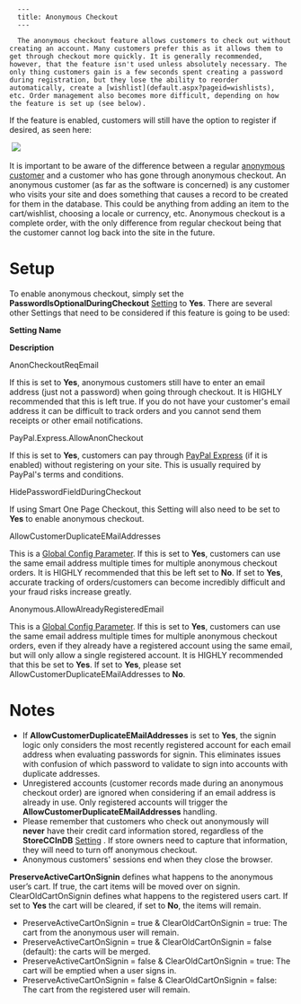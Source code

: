 
      ---
      title: Anonymous Checkout
      ---

      The anonymous checkout feature allows customers to check out without creating an account. Many customers prefer this as it allows them to get through checkout more quickly. It is generally recommended, however, that the feature isn't used unless absolutely necessary. The only thing customers gain is a few seconds spent creating a password during registration, but they lose the ability to reorder automatically, create a [wishlist](default.aspx?pageid=wishlists), etc. Order management also becomes more difficult, depending on how the feature is set up (see below).   
  
If the feature is enabled, customers will still have the option to register if desired, as seen here:

 ![](images/1415375151767.png)

  

It is important to be aware of the difference between a regular [anonymous customer](default.aspx?pageid=anonymous_customers) and a customer who has gone through anonymous checkout. An anonymous customer (as far as the software is concerned) is any customer who visits your site and does something that causes a record to be created for them in the database. This could be anything from adding an item to the cart/wishlist, choosing a locale or currency, etc. Anonymous checkout is a complete order, with the only difference from regular checkout being that the customer cannot log back into the site in the future.

Setup
=====

To enable anonymous checkout, simply set the **PasswordIsOptionalDuringCheckout** [Setting](default.aspx?pageid=settings) to **Yes**. There are several other Settings that need to be considered if this feature is going to be used:

**Setting Name**

**Description**

AnonCheckoutReqEmail

If this is set to **Yes**, anonymous customers still have to enter an email address (just not a password) when going through checkout. It is HIGHLY recommended that this is left true. If you do not have your customer's email address it can be difficult to track orders and you cannot send them receipts or other email notifications.

PayPal.Express.AllowAnonCheckout

If this is set to **Yes**, customers can pay through [PayPal Express](default.aspx?pageid=paypal_express_checkout) (if it is enabled) without registering on your site. This is usually required by PayPal's terms and conditions.

HidePasswordFieldDuringCheckout

If using Smart One Page Checkout, this Setting will also need to be set to **Yes** to enable anonymous checkout.

AllowCustomerDuplicateEMailAddresses

This is a [Global Config Parameter](default.aspx?pageid=global_config_parameters). If this is set to **Yes**, customers can use the same email address multiple times for multiple anonymous checkout orders. It is HIGHLY recommended that this be left set to **No**. If set to **Yes**, accurate tracking of orders/customers can become incredibly difficult and your fraud risks increase greatly.

Anonymous.AllowAlreadyRegisteredEmail

This is a [Global Config Parameter](default.aspx?pageid=global_config_parameters). If this is set to **Yes**, customers can use the same email address multiple times for multiple anonymous checkout orders, even if they already have a registered account using the same email, but will only allow a single registered account. It is HIGHLY recommended that this be set to **Yes**. If set to **Yes**, please set AllowCustomerDuplicateEMailAddresses to **No**.

Notes
=====

*   If **AllowCustomerDuplicateEMailAddresses** is set to **Yes**, the signin logic only considers the most recently registered account for each email address when evaluating passwords for signin. This eliminates issues with confusion of which password to validate to sign into accounts with duplicate addresses.
*   Unregistered accounts (customer records made during an anonymous checkout order) are ignored when considering if an email address is already in use. Only registered accounts will trigger the **AllowCustomerDuplicateEMailAddresses** handling.
*   Please remember that customers who check out anonymously will **never** have their credit card information stored, regardless of the **StoreCCInDB** [Setting](default.aspx?pageid=settings) . If store owners need to capture that information, they will need to turn off anonymous checkout.
*   Anonymous customers' sessions end when they close the browser.

**PreserveActiveCartOnSignin** defines what happens to the anonymous user’s cart. If true, the cart items will be moved over on signin. ClearOldCartOnSignin defines what happens to the registered users cart. If set to **Yes** the cart will be cleared, if set to **No**, the items will remain.

*   PreserveActiveCartOnSignin = true & ClearOldCartOnSignin = true: The cart from the anonymous user will remain.
*   PreserveActiveCartOnSignin = true & ClearOldCartOnSignin = false (default): the carts will be merged.
*   PreserveActiveCartOnSignin = false & ClearOldCartOnSignin = true: The cart will be emptied when a user signs in.
*   PreserveActiveCartOnSignin = false & ClearOldCartOnSignin = false: The cart from the registered user will remain.
      